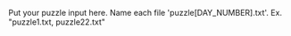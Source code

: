 Put your puzzle input here. Name each file 'puzzle[DAY_NUMBER].txt'. Ex. "puzzle1.txt, puzzle22.txt"